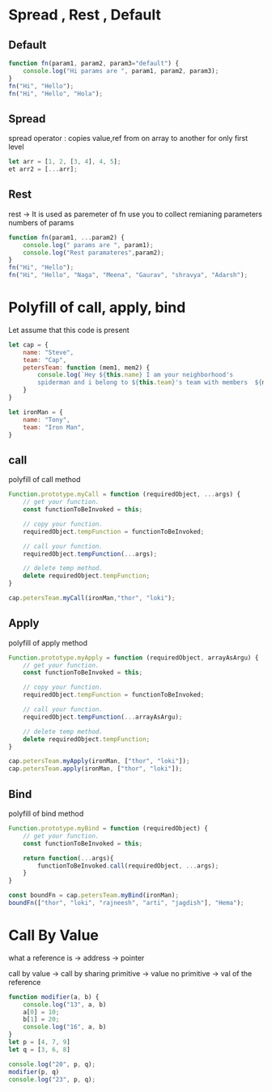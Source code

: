 # Spread , Rest , Default

## Default 

```js
function fn(param1, param2, param3="default") {
    console.log("Hi params are ", param1, param2, param3);
}
fn("Hi", "Hello");
fn("Hi", "Hello", "Hola");
```

## Spread

spread operator : copies value,ref from on array to another for only first level

```js
let arr = [1, 2, [3, 4], 4, 5];
et arr2 = [...arr];
```

## Rest

rest -> It is used as paremeter of fn
use you to collect remianing parameters numbers of params 

```js
function fn(param1, ...param2) {
    console.log(" params are ", param1);
    console.log("Rest paramateres",param2);
}
fn("Hi", "Hello");
fn("Hi", "Hello", "Naga", "Meena", "Gaurav", "shravya", "Adarsh");
```

# Polyfill of call, apply, bind

Let assume that this code is present 

```js
let cap = {
    name: "Steve",
    team: "Cap",
    petersTeam: function (mem1, mem2) {
        console.log(`Hey ${this.name} I am your neighborhood's  
        spiderman and i belong to ${this.team}'s team with members  ${mem1} ${mem2}`);
    }
}

let ironMan = {
    name: "Tony",
    team: "Iron Man",
}
```
## call

polyfill of call method

```js
Function.prototype.myCall = function (requiredObject, ...args) {
    // get your function.
    const functionToBeInvoked = this;

    // copy your function.
    requiredObject.tempFunction = functionToBeInvoked;

    // call your function.
    requiredObject.tempFunction(...args);

    // delete temp method.
    delete requiredObject.tempFunction;
}

cap.petersTeam.myCall(ironMan,"thor", "loki");
```

## Apply

polyfill of apply method

```js
Function.prototype.myApply = function (requiredObject, arrayAsArgu) {
    // get your function.
    const functionToBeInvoked = this;

    // copy your function.
    requiredObject.tempFunction = functionToBeInvoked;

    // call your function.
    requiredObject.tempFunction(...arrayAsArgu);

    // delete temp method.
    delete requiredObject.tempFunction;
}

cap.petersTeam.myApply(ironMan, ["thor", "loki"]);
cap.petersTeam.apply(ironMan, ["thor", "loki"]);
```

## Bind

polyfill of bind method

```js
Function.prototype.myBind = function (requiredObject) {
    // get your function.
    const functionToBeInvoked = this;

    return function(...args){
        functionToBeInvoked.call(requiredObject, ...args);
    }
}

const boundFn = cap.petersTeam.myBind(ironMan);
boundFn(["thor", "loki", "rajneesh", "arti", "jagdish"], "Hema");
```

# Call By Value

what a reference is -> address -> pointer

call by value -> call by sharing
primitive -> value
no primitive -> val of the reference

```js
function modifier(a, b) {
    console.log("13", a, b)
    a[0] = 10;
    b[1] = 20;
    console.log("16", a, b)
}
let p = [4, 7, 9]
let q = [3, 6, 8]

console.log("20", p, q);
modifier(p, q)
console.log("23", p, q);
```
